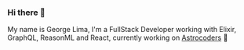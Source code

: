 ### Hi there 👋

My name is George Lima, I'm a FullStack Developer working with Elixir, GraphQL, ReasonML and React, currently working on [Astrocoders](https://github.com/Astrocoders) :rocket:
